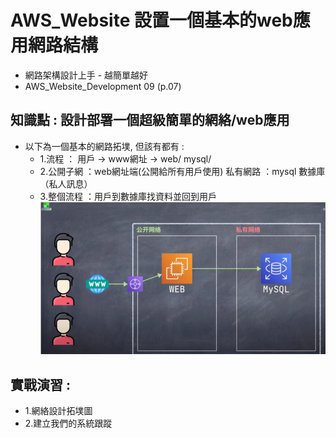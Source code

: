 # AWS_Website 設置一個基本的web應用網路結構
+ 網路架構設計上手 - 越簡單越好
+ AWS_Website_Development 09 (p.07) 

## 知識點 : 設計部署一個超級簡單的網絡/web應用


+ 以下為一個基本的網路拓墣, 但該有都有 : 
    + 1.流程 ： 用戶 → www網址 →  web/ mysql/ 
    + 2.公開子網 ：web網址端(公開給所有用戶使用) 私有網路 ：mysql 數據庫（私人訊息）
    + 3.整個流程 ：用戶到數據庫找資料並回到用戶
![DesignASimpleWeb](./img/SimpleWeb.PNG)

## 實戰演習 :  
+ 1.網絡設計拓墣圖
+ 2.建立我們的系統跟蹤






